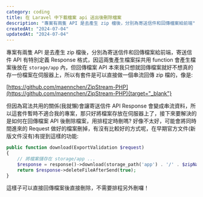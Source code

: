 ```yaml
---
category: coding
title: 在 Laravel 中下載檔案 api 送出後刪除檔案
description: "專案有兩隻 API 是去產生 zip 檔後，分別為寄送信件和回傳檔案給前端"
createdAt: "2024-07-04"
updatedAt: "2024-07-04"
---
```


專案有兩隻 API 是去產生 zip 檔後，分別為寄送信件和回傳檔案給前端，寄送信件 API 有特別定義 Response 格式，因這兩隻產生檔案採共用 function 會產生檔案後放在 `storage/app` 內，但回傳檔案 API 本來我只想就回傳檔案就好不想真的存一份檔案在伺服器上，所以有套件是可以直接做一個串流回傳 zip 檔的，像是:

[https://github.com/maennchen/ZipStream-PHP](https://github.com/maennchen/ZipStream-PHP){target="_blank"}

但因為寫法共用的關係(我就懶)會讓寄送信件 API Response 會變成串流資料，所以這套件暫時不適合我的專案，那只好將檔案存放在伺服器上了，接下來要解決的是如何在回傳檔案 API 後刪除檔案，用排程定時刪嗎? 好像不太好，可能會將同時間進來的 Request 做好的檔案刪掉，有沒有比較好的方式呢，在早期官方文件(新版文件沒有)有提到這樣的功能:

```php
public function download(ExportValidation $request)
{
    // 將檔案儲存在 storage/app ...
    $response = response()->download(storage_path('app') . '/' . $zipName . '.zip');
    return $response->deleteFileAfterSend(true);
}
```

這樣子可以直接回傳檔案後直接刪除，不需要排程另外刪囉！

